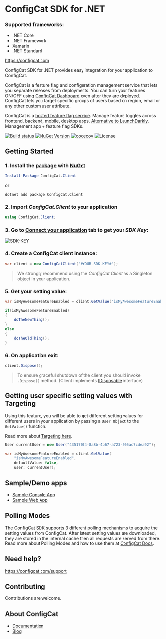 # ConfigCat SDK for .NET

### Supported frameworks:
- .NET Core
- .NET Framework
- Xamarin
- .NET Standard

https://configcat.com

ConfigCat SDK for .NET provides easy integration for your application to ConfigCat.

ConfigCat is a feature flag and configuration management service that lets you separate releases from deployments. You can turn your features ON/OFF using <a href="https://app.configcat.com" target="_blank">ConfigCat Dashboard</a> even after they are deployed. ConfigCat lets you target specific groups of users based on region, email or any other custom user attribute.

ConfigCat is a <a href="https://configcat.com" target="_blank">hosted feature flag service</a>. Manage feature toggles across frontend, backend, mobile, desktop apps. <a href="https://configcat.com" target="_blank">Alternative to LaunchDarkly</a>. Management app + feature flag SDKs.

[![Build status](https://ci.appveyor.com/api/projects/status/3kygp783vc2uv9xr?svg=true)](https://ci.appveyor.com/project/ConfigCat/net-sdk) [![NuGet Version](https://buildstats.info/nuget/ConfigCat.Client)](https://www.nuget.org/packages/ConfigCat.Client/)
[![codecov](https://codecov.io/gh/configcat/.net-sdk/branch/master/graph/badge.svg)](https://codecov.io/gh/configcat/.net-sdk)
![License](https://img.shields.io/github/license/configcat/.net-sdk.svg)

## Getting Started

### 1. Install the [package](https://www.nuget.org/packages/ConfigCat.Client) with [NuGet](http://docs.nuget.org/docs/start-here/using-the-package-manager-console) 
```PowerShell
Install-Package ConfigCat.Client
```
or
```bash
dotnet add package ConfigCat.Client
```

### 2. Import *ConfigCat.Client* to your application
```c#
using ConfigCat.Client;
```

### 3. Go to <a href="https://app.configcat.com/sdkkey" target="_blank">Connect your application</a> tab to get your *SDK Key*:
![SDK-KEY](https://raw.githubusercontent.com/ConfigCat/.net-sdk/master/media/readme01.png  "SDK-KEY")

### 4. Create a **ConfigCat** client instance:
```c#
var client = new ConfigCatClient("#YOUR-SDK-KEY#");
```

> We strongly recommend using the *ConfigCat Client* as a Singleton object in your application.

### 5. Get your setting value:
```c#
var isMyAwesomeFeatureEnabled = client.GetValue("isMyAwesomeFeatureEnabled", false);

if(isMyAwesomeFeatureEnabled)
{
    doTheNewThing();
}
else
{
    doTheOldThing();
}
```

### 6. On application exit:
``` c#
client.Dispose();
```
> To ensure graceful shutdown of the client you should invoke ```.Dispose()``` method. (Client implements [IDisposable](https://msdn.microsoft.com/en-us/library/system.idisposable(v=vs.110).aspx) interface)

## Getting user specific setting values with Targeting
Using this feature, you will be able to get different setting values for different users in your application by passing a `User Object` to the `GetValue()` function.

Read more about [Targeting here](https://configcat.com/docs/advanced/targeting).
```c#
User currentUser = new User("435170f4-8a8b-4b67-a723-505ac7cdea92");

var isMyAwesomeFeatureEnabled = client.GetValue(
	"isMyAwesomeFeatureEnabled",
	defaultValue: false,
	user: currentUser);
```

## Sample/Demo apps
  * [Sample Console App](https://github.com/configcat/.net-sdk/tree/master/samples/ConsoleApp)
  * [Sample Web App](https://github.com/configcat/.net-sdk/tree/master/samples/ASP.NETCore)

## Polling Modes
The ConfigCat SDK supports 3 different polling mechanisms to acquire the setting values from ConfigCat. After latest setting values are downloaded, they are stored in the internal cache then all requests are served from there. Read more about Polling Modes and how to use them at [ConfigCat Docs](https://configcat.com/docs/sdk-reference/csharp/).

## Need help?
https://configcat.com/support

## Contributing
Contributions are welcome.

## About ConfigCat
- [Documentation](https://configcat.com/docs)
- [Blog](https://configcat.com/blog)
